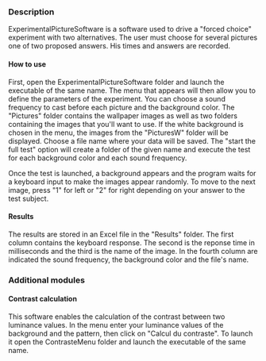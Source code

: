 
### Description

ExperimentalPictureSoftware is a software used to drive a "forced choice" experiment with two alternatives. The user must choose for several pictures one of two proposed answers. His times and answers are recorded.  


#### How to use

First, open the ExperimentalPictureSoftware folder and launch the executable of the same name.
The menu that appears will then allow you to define the parameters of the experiment. You can choose a sound frequency to cast before each picture and the background color. The "Pictures" folder contains the wallpaper images as well as two folders containing the images that you'll want to use. If the white background is chosen in the menu, the images from the "PicturesW" folder will be displayed. 
Choose a file name where your data will be saved. The "start the full test" option will create a folder of the given name and execute the test for each background color and each sound frequency.

Once the test is launched, a background appears and the program waits for a keyboard input to make the images appear randomly.
To move to the next image, press "1" for left or "2" for right depending on your answer to the test subject. 

#### Results

The results are stored in an Excel file in the "Results" folder. The first column contains the keyboard response. The second is the reponse time in milliseconds and the third is the name of the image. In the fourth column are indicated the sound frequency, the background color and the file's name. 


### Additional modules

#### Contrast calculation

This software enables the calculation of the contrast between two luminance values. In the menu enter your luminance values of the background and the pattern, then click on "Calcul du contraste".
To launch it open the ContrasteMenu folder and launch the executable of the same name.
